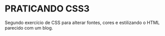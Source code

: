 
# PRATICANDO CSS3

Segundo exercício de CSS para alterar fontes, cores e estilizando o HTML parecido com um blog.